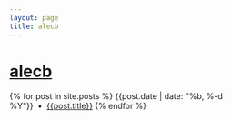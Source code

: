 ```yaml
---
layout: page
title: alecb
---
```

# [alecb](/about)

{% for post in site.posts %}
{{post.date | date: "%b, %-d %Y"}}&nbsp;&nbsp;•&nbsp;&nbsp;[{{post.title}}]({{post.url}})
{% endfor %}

